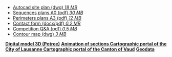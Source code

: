 - [Autocad site plan (dwg) *18 MB*](../documents/Autocad_LJ24.zip)
- [Sequences plans A0 (pdf) *30 MB*](../documents/Plans_A0_Sequences_LJ24_(pdf).zip)
- [Perimeters plans A3 (pdf) *12 MB*](../documents/Plans_A3_Perimetres_LJ24_(pdf).zip)
- [Contact form (docx/pdf) *0.2 MB*](../documents/Formulaire_de_contact-Contact_form_LJ24.zip)
- [Competition Q&A (pdf)  *0.5 MB*](../documents/LJ_Questions_Concours-QA_Competition.pdf)
- [Contour map (dwg)  *3 MB*](../documents/LJ_Contour-map-Courbes_de_niveaux.dwg)

**[Digital model 3D (Potree)](../../potree/)**
**[Animation of sections ](../../documents/scroll/)**
**[Cartographic portal of the City of Lausanne ](https://map.lausanne.ch/)**
**[Cartographic portal of the Canton of Vaud](https://www.geo.vd.ch)**
**[Geodata](https://viageo.ch)**